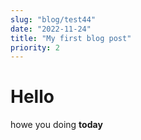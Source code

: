 ```yaml
---
slug: "blog/test44"
date: "2022-11-24"
title: "My first blog post"
priority: 2
---
```




# Hello

howe you doing **today**
